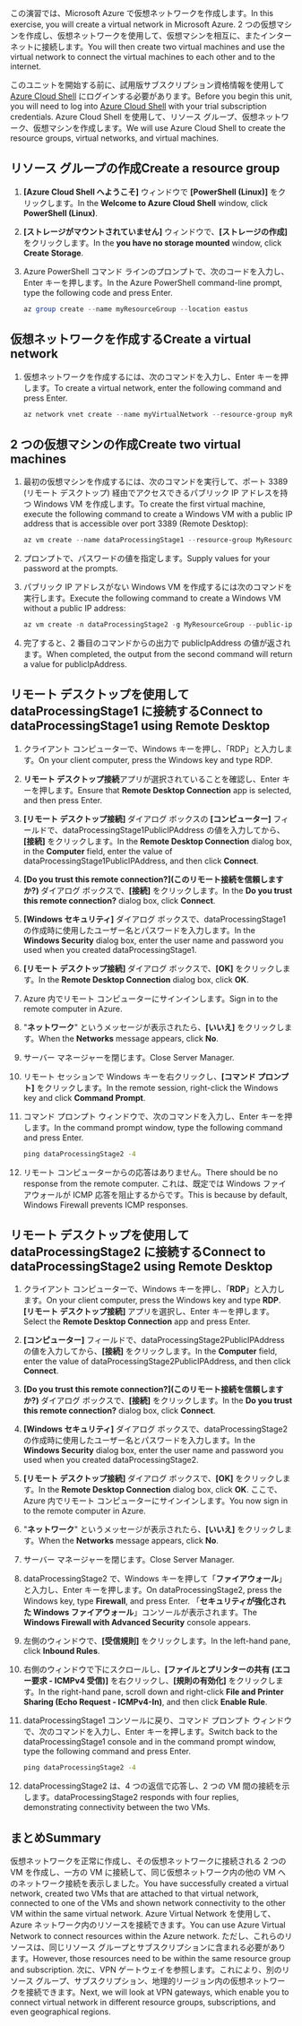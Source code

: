 <span data-ttu-id="de715-101">この演習では、Microsoft Azure で仮想ネットワークを作成します。</span><span class="sxs-lookup"><span data-stu-id="de715-101">In this exercise, you will create a virtual network in Microsoft Azure.</span></span> <span data-ttu-id="de715-102">2 つの仮想マシンを作成し、仮想ネットワークを使用して、仮想マシンを相互に、またインターネットに接続します。</span><span class="sxs-lookup"><span data-stu-id="de715-102">You will then create two virtual machines and use the virtual network to connect the virtual machines to each other and to the internet.</span></span>

<span data-ttu-id="de715-103">このユニットを開始する前に、試用版サブスクリプション資格情報を使用して [Azure Cloud Shell](https://shell.azure.com) にログインする必要があります。</span><span class="sxs-lookup"><span data-stu-id="de715-103">Before you begin this unit, you will need to log into [Azure Cloud Shell](https://shell.azure.com) with your trial subscription credentials.</span></span> <span data-ttu-id="de715-104">Azure Cloud Shell を使用して、リソース グループ、仮想ネットワーク、仮想マシンを作成します。</span><span class="sxs-lookup"><span data-stu-id="de715-104">We will use Azure Cloud Shell to create the resource groups, virtual networks, and virtual machines.</span></span>

## <a name="create-a-resource-group"></a><span data-ttu-id="de715-105">リソース グループの作成</span><span class="sxs-lookup"><span data-stu-id="de715-105">Create a resource group</span></span>

1. <span data-ttu-id="de715-106">**[Azure Cloud Shell へようこそ]** ウィンドウで **[PowerShell (Linux)]** をクリックします。</span><span class="sxs-lookup"><span data-stu-id="de715-106">In the **Welcome to Azure Cloud Shell** window, click **PowerShell (Linux)**.</span></span>

1. <span data-ttu-id="de715-107">**[ストレージがマウントされていません]** ウィンドウで、**[ストレージの作成]** をクリックします。</span><span class="sxs-lookup"><span data-stu-id="de715-107">In the **you have no storage mounted** window, click **Create Storage**.</span></span>

1. <span data-ttu-id="de715-108">Azure PowerShell コマンド ラインのプロンプトで、次のコードを入力し、Enter キーを押します。</span><span class="sxs-lookup"><span data-stu-id="de715-108">In the Azure PowerShell command-line prompt, type the following code and press Enter.</span></span>

    ```PowerShell
    az group create --name myResourceGroup --location eastus
    ```

## <a name="create-a-virtual-network"></a><span data-ttu-id="de715-109">仮想ネットワークを作成する</span><span class="sxs-lookup"><span data-stu-id="de715-109">Create a virtual network</span></span>

1. <span data-ttu-id="de715-110">仮想ネットワークを作成するには、次のコマンドを入力し、Enter キーを押します。</span><span class="sxs-lookup"><span data-stu-id="de715-110">To create a virtual network, enter the following command and press Enter.</span></span>

    ```PowerShell
    az network vnet create --name myVirtualNetwork --resource-group myResourceGroup --subnet-name default
    ```

## <a name="create-two-virtual-machines"></a><span data-ttu-id="de715-111">2 つの仮想マシンの作成</span><span class="sxs-lookup"><span data-stu-id="de715-111">Create two virtual machines</span></span>

1. <span data-ttu-id="de715-112">最初の仮想マシンを作成するには、次のコマンドを実行して、ポート 3389 (リモート デスクトップ) 経由でアクセスできるパブリック IP アドレスを持つ Windows VM を作成します。</span><span class="sxs-lookup"><span data-stu-id="de715-112">To create the first virtual machine, execute the following command to create a Windows VM with a public IP address that is accessible over port 3389 (Remote Desktop):</span></span>

    ``` PowerShell
    az vm create --name dataProcessingStage1 --resource-group MyResourceGroup --admin-username "DataAdmin"--image Win2016Datacenter
    ```

1. <span data-ttu-id="de715-113">プロンプトで、パスワードの値を指定します。</span><span class="sxs-lookup"><span data-stu-id="de715-113">Supply values for your password at the prompts.</span></span>

1. <span data-ttu-id="de715-114">パブリック IP アドレスがない Windows VM を作成するには次のコマンドを実行します。</span><span class="sxs-lookup"><span data-stu-id="de715-114">Execute the following command to create a Windows VM without a public IP address:</span></span>

    ```PowerShell
    az vm create -n dataProcessingStage2 -g MyResourceGroup --public-ip-address '' --admin-username "DataAdmin"--image Win2016Datacenter
    ```

1. <span data-ttu-id="de715-115">完了すると、2 番目のコマンドからの出力で publicIpAddress の値が返されます。</span><span class="sxs-lookup"><span data-stu-id="de715-115">When completed, the output from the second command will return a value for publicIpAddress.</span></span>

## <a name="connect-to-dataprocessingstage1-using-remote-desktop"></a><span data-ttu-id="de715-116">リモート デスクトップを使用して dataProcessingStage1 に接続する</span><span class="sxs-lookup"><span data-stu-id="de715-116">Connect to dataProcessingStage1 using Remote Desktop</span></span>

1. <span data-ttu-id="de715-117">クライアント コンピューターで、Windows キーを押し、「RDP」と入力します。</span><span class="sxs-lookup"><span data-stu-id="de715-117">On your client computer, press the Windows key and type RDP.</span></span>

1. <span data-ttu-id="de715-118">**リモート デスクトップ接続**アプリが選択されていることを確認し、Enter キーを押します。</span><span class="sxs-lookup"><span data-stu-id="de715-118">Ensure that **Remote Desktop Connection** app is selected, and then press Enter.</span></span>

1. <span data-ttu-id="de715-119">**[リモート デスクトップ接続]** ダイアログ ボックスの **[コンピューター]** フィールドで、dataProcessingStage1PublicIPAddress の値を入力してから、**[接続]** をクリックします。</span><span class="sxs-lookup"><span data-stu-id="de715-119">In the **Remote Desktop Connection** dialog box, in the **Computer** field, enter the value of dataProcessingStage1PublicIPAddress, and then click **Connect**.</span></span>

1. <span data-ttu-id="de715-120">**[Do you trust this remote connection?]\(このリモート接続を信頼しますか?\)** ダイアログ ボックスで、**[接続]** をクリックします。</span><span class="sxs-lookup"><span data-stu-id="de715-120">In the **Do you trust this remote connection?** dialog box, click **Connect**.</span></span>

1. <span data-ttu-id="de715-121">**[Windows セキュリティ]** ダイアログ ボックスで、dataProcessingStage1 の作成時に使用したユーザー名とパスワードを入力します。</span><span class="sxs-lookup"><span data-stu-id="de715-121">In the **Windows Security** dialog box, enter the user name and password you used when you created dataProcessingStage1.</span></span>

1. <span data-ttu-id="de715-122">**[リモート デスクトップ接続]** ダイアログ ボックスで、**[OK]** をクリックします。</span><span class="sxs-lookup"><span data-stu-id="de715-122">In the **Remote Desktop Connection** dialog box, click **OK**.</span></span>

1. <span data-ttu-id="de715-123">Azure 内でリモート コンピューターにサインインします。</span><span class="sxs-lookup"><span data-stu-id="de715-123">Sign in to the remote computer in Azure.</span></span>

1. <span data-ttu-id="de715-124">"**ネットワーク**" というメッセージが表示されたら、**[いいえ]** をクリックします。</span><span class="sxs-lookup"><span data-stu-id="de715-124">When the **Networks** message appears, click **No**.</span></span>

1. <span data-ttu-id="de715-125">サーバー マネージャーを閉じます。</span><span class="sxs-lookup"><span data-stu-id="de715-125">Close Server Manager.</span></span>

1. <span data-ttu-id="de715-126">リモート セッションで Windows キーを右クリックし、**[コマンド プロンプト]** をクリックします。</span><span class="sxs-lookup"><span data-stu-id="de715-126">In the remote session, right-click the Windows key and click **Command Prompt**.</span></span>

1. <span data-ttu-id="de715-127">コマンド プロンプト ウィンドウで、次のコマンドを入力し、Enter キーを押します。</span><span class="sxs-lookup"><span data-stu-id="de715-127">In the command prompt window, type the following command and press Enter.</span></span>

    ```cmd
    ping dataProcessingStage2 -4
    ```

1. <span data-ttu-id="de715-128">リモート コンピューターからの応答はありません。</span><span class="sxs-lookup"><span data-stu-id="de715-128">There should be no response from the remote computer.</span></span> <span data-ttu-id="de715-129">これは、既定では Windows ファイアウォールが ICMP 応答を阻止するからです。</span><span class="sxs-lookup"><span data-stu-id="de715-129">This is because by default, Windows Firewall prevents ICMP responses.</span></span>

## <a name="connect-to-dataprocessingstage2-using-remote-desktop"></a><span data-ttu-id="de715-130">リモート デスクトップを使用して dataProcessingStage2 に接続する</span><span class="sxs-lookup"><span data-stu-id="de715-130">Connect to dataProcessingStage2 using Remote Desktop</span></span>

1. <span data-ttu-id="de715-131">クライアント コンピューターで、Windows キーを押し、「**RDP**」と入力します。</span><span class="sxs-lookup"><span data-stu-id="de715-131">On your client computer, press the Windows key and type **RDP**.</span></span> <span data-ttu-id="de715-132">**[リモート デスクトップ接続]** アプリを選択し、Enter キーを押します。</span><span class="sxs-lookup"><span data-stu-id="de715-132">Select the **Remote Desktop Connection** app and press Enter.</span></span>

1. <span data-ttu-id="de715-133">**[コンピューター]** フィールドで、dataProcessingStage2PublicIPAddress の値を入力してから、**[接続]** をクリックします。</span><span class="sxs-lookup"><span data-stu-id="de715-133">In the **Computer** field, enter the value of dataProcessingStage2PublicIPAddress, and then click **Connect**.</span></span>

1. <span data-ttu-id="de715-134">**[Do you trust this remote connection?]\(このリモート接続を信頼しますか?\)** ダイアログ ボックスで、**[接続]** をクリックします。</span><span class="sxs-lookup"><span data-stu-id="de715-134">In the **Do you trust this remote connection?** dialog box, click **Connect**.</span></span>

1. <span data-ttu-id="de715-135">**[Windows セキュリティ]** ダイアログ ボックスで、dataProcessingStage2 の作成時に使用したユーザー名とパスワードを入力します。</span><span class="sxs-lookup"><span data-stu-id="de715-135">In the **Windows Security** dialog box, enter the user name and password you used when you created dataProcessingStage2.</span></span>

1. <span data-ttu-id="de715-136">**[リモート デスクトップ接続]** ダイアログ ボックスで、**[OK]** をクリックします。</span><span class="sxs-lookup"><span data-stu-id="de715-136">In the **Remote Desktop Connection** dialog box, click **OK**.</span></span> <span data-ttu-id="de715-137">ここで、Azure 内でリモート コンピューターにサインインします。</span><span class="sxs-lookup"><span data-stu-id="de715-137">You now sign in to the remote computer in Azure.</span></span>

1. <span data-ttu-id="de715-138">"**ネットワーク**" というメッセージが表示されたら、**[いいえ]** をクリックします。</span><span class="sxs-lookup"><span data-stu-id="de715-138">When the **Networks** message appears, click **No**.</span></span>

1. <span data-ttu-id="de715-139">サーバー マネージャーを閉じます。</span><span class="sxs-lookup"><span data-stu-id="de715-139">Close Server Manager.</span></span>

1. <span data-ttu-id="de715-140">dataProcessingStage2 で、Windows キーを押して「**ファイアウォール**」と入力し、Enter キーを押します。</span><span class="sxs-lookup"><span data-stu-id="de715-140">On dataProcessingStage2, press the Windows key, type **Firewall**, and press Enter.</span></span> <span data-ttu-id="de715-141">「**セキュリティが強化された Windows ファイアウォール**」コンソールが表示されます。</span><span class="sxs-lookup"><span data-stu-id="de715-141">The **Windows Firewall with Advanced Security** console appears.</span></span>

1. <span data-ttu-id="de715-142">左側のウィンドウで、**[受信規則]** をクリックします。</span><span class="sxs-lookup"><span data-stu-id="de715-142">In the left-hand pane, click **Inbound Rules**.</span></span>

1. <span data-ttu-id="de715-143">右側のウィンドウで下にスクロールし、**[ファイルとプリンターの共有 (エコー要求 - ICMPv4 受信)]** を右クリックし、**[規則の有効化]** をクリックします。</span><span class="sxs-lookup"><span data-stu-id="de715-143">In the right-hand pane, scroll down and right-click **File and Printer Sharing (Echo Request - ICMPv4-In)**, and then click **Enable Rule**.</span></span>

1. <span data-ttu-id="de715-144">dataProcessingStage1 コンソールに戻り、コマンド プロンプト ウィンドウで、次のコマンドを入力し、Enter キーを押します。</span><span class="sxs-lookup"><span data-stu-id="de715-144">Switch back to the dataProcessingStage1 console and in the command prompt window, type the following command and press Enter.</span></span>

    ```cmd
    ping dataProcessingStage2 -4
    ```

1. <span data-ttu-id="de715-145">dataProcessingStage2 は、4 つの返信で応答し、2 つの VM 間の接続を示します。</span><span class="sxs-lookup"><span data-stu-id="de715-145">dataProcessingStage2 responds with four replies, demonstrating connectivity between the two VMs.</span></span>

## <a name="summary"></a><span data-ttu-id="de715-146">まとめ</span><span class="sxs-lookup"><span data-stu-id="de715-146">Summary</span></span>

<span data-ttu-id="de715-147">仮想ネットワークを正常に作成し、その仮想ネットワークに接続される 2 つの VM を作成し、一方の VM に接続して、同じ仮想ネットワーク内の他の VM へのネットワーク接続を表示しました。</span><span class="sxs-lookup"><span data-stu-id="de715-147">You have successfully created a virtual network, created two VMs that are attached to that virtual network, connected to one of the VMs and shown network connectivity to the other VM within the same virtual network.</span></span> <span data-ttu-id="de715-148">Azure Virtual Network を使用して、Azure ネットワーク内のリソースを接続できます。</span><span class="sxs-lookup"><span data-stu-id="de715-148">You can use Azure Virtual Network to connect resources within the Azure network.</span></span> <span data-ttu-id="de715-149">ただし、これらのリソースは、同じリソース グループとサブスクリプションに含まれる必要があります。</span><span class="sxs-lookup"><span data-stu-id="de715-149">However, those resources need to be within the same resource group and subscription.</span></span> <span data-ttu-id="de715-150">次に、VPN ゲートウェイを参照します。これにより、別のリソース グループ、サブスクリプション、地理的リージョン内の仮想ネットワークを接続できます。</span><span class="sxs-lookup"><span data-stu-id="de715-150">Next, we will look at VPN gateways, which enable you to connect virtual network in different resource groups, subscriptions, and even geographical regions.</span></span>
